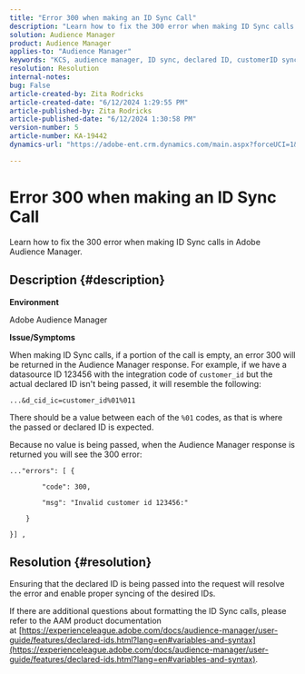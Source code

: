 ```yaml
---
title: "Error 300 when making an ID Sync Call"
description: "Learn how to fix the 300 error when making ID Sync calls in Adobe Audience Manager."
solution: Audience Manager
product: Audience Manager
applies-to: "Audience Manager"
keywords: "KCS, audience manager, ID sync, declared ID, customerID sync, customer id, online sync"
resolution: Resolution
internal-notes: 
bug: False
article-created-by: Zita Rodricks
article-created-date: "6/12/2024 1:29:55 PM"
article-published-by: Zita Rodricks
article-published-date: "6/12/2024 1:30:58 PM"
version-number: 5
article-number: KA-19442
dynamics-url: "https://adobe-ent.crm.dynamics.com/main.aspx?forceUCI=1&pagetype=entityrecord&etn=knowledgearticle&id=8ce4fcd7-bf28-ef11-840b-000d3a372703"

---
```

# Error 300 when making an ID Sync Call


Learn how to fix the 300 error when making ID Sync calls in Adobe Audience Manager.

## Description {#description}


<b>Environment</b>

Adobe Audience Manager

<b>Issue/Symptoms</b>

When making ID Sync calls, if a portion of the call is empty, an error 300 will be returned in the Audience Manager response. For example, if we have a datasource ID 123456 with the integration code of `customer_id` but the actual declared ID isn't being passed, it will resemble the following:

`...&d_cid_ic=customer_id%01%011`

There should be a value between each of the `%01` codes, as that is where the passed or declared ID is expected.

Because no value is being passed, when the Audience Manager response is returned you will see the 300 error:




```
..."errors": [ {

        "code": 300,

        "msg": "Invalid customer id 123456:"

    }

}] ,
```





## Resolution {#resolution}


Ensuring that the declared ID is being passed into the request will resolve the error and enable proper syncing of the desired IDs.

If there are additional questions about formatting the ID Sync calls, please refer to the AAM product documentation at [https://experienceleague.adobe.com/docs/audience-manager/user-guide/features/declared-ids.html?lang=en#variables-and-syntax](https://experienceleague.adobe.com/docs/audience-manager/user-guide/features/declared-ids.html?lang=en#variables-and-syntax).
